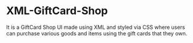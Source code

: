 # XML-GiftCard-Shop
It is a GiftCard Shop UI made using XML and styled via CSS where users can purchase various goods and items using the gift cards that they own.
